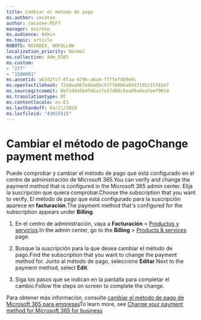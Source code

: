 ```yaml
---
title: Cambiar el método de pago
ms.author: cmcatee
author: cmcatee-MSFT
manager: mnirkhe
ms.audience: Admin
ms.topic: article
ROBOTS: NOINDEX, NOFOLLOW
localization_priority: Normal
ms.collection: Adm_O365
ms.custom:
- "277"
- "1500001"
ms.assetid: a67d2fcf-0faa-4796-a6a4-f7ffefd89e9c
ms.openlocfilehash: 72a0ea867e8ea6bc5fff80b6a8497195c15f82e7
ms.sourcegitcommit: 6bf1d945b4fd6a1fe37d00c5ea99adea7eef9910
ms.translationtype: MT
ms.contentlocale: es-ES
ms.lasthandoff: 04/21/2020
ms.locfileid: "43655515"
---
```

# <a name="change-payment-method"></a><span data-ttu-id="aebcf-102">Cambiar el método de pago</span><span class="sxs-lookup"><span data-stu-id="aebcf-102">Change payment method</span></span>

<span data-ttu-id="aebcf-103">Puede comprobar y cambiar el método de pago que está configurado en el centro de administración de Microsoft 365.</span><span class="sxs-lookup"><span data-stu-id="aebcf-103">You can verify and change the payment method that is configured in the Microsoft 365 admin center.</span></span> <span data-ttu-id="aebcf-104">Elija la suscripción que quiera comprobar.</span><span class="sxs-lookup"><span data-stu-id="aebcf-104">Choose the subscription that you want to verify.</span></span> <span data-ttu-id="aebcf-105">El método de pago que está configurado para la suscripción aparece en **facturación**.</span><span class="sxs-lookup"><span data-stu-id="aebcf-105">The payment method that's configured for the subscription appears under **Billing**.</span></span>
  
1. <span data-ttu-id="aebcf-106">En el centro de administración, vaya a **Facturación** \> [Productos y servicios](https://go.microsoft.com/fwlink/p/?linkid=842054).</span><span class="sxs-lookup"><span data-stu-id="aebcf-106">In the admin center, go to the **Billing** \> [Products & services](https://go.microsoft.com/fwlink/p/?linkid=842054) page.</span></span>

2. <span data-ttu-id="aebcf-107">Busque la suscripción para la que desea cambiar el método de pago.</span><span class="sxs-lookup"><span data-stu-id="aebcf-107">Find the subscription that you want to change the payment method for.</span></span> <span data-ttu-id="aebcf-108">Junto al método de pago, seleccione **Editar**.</span><span class="sxs-lookup"><span data-stu-id="aebcf-108">Next to the payment method, select **Edit**.</span></span>

3. <span data-ttu-id="aebcf-109">Siga los pasos que se indican en la pantalla para completar el cambio.</span><span class="sxs-lookup"><span data-stu-id="aebcf-109">Follow the steps on screen to complete the change.</span></span>

<span data-ttu-id="aebcf-110">Para obtener más información, consulte [cambiar el método de pago de Microsoft 365 para empresas](https://docs.microsoft.com/office365/admin/subscriptions-and-billing/change-payment-method)</span><span class="sxs-lookup"><span data-stu-id="aebcf-110">To learn more, see  [Change your payment method for Microsoft 365 for business](https://docs.microsoft.com/office365/admin/subscriptions-and-billing/change-payment-method)</span></span>